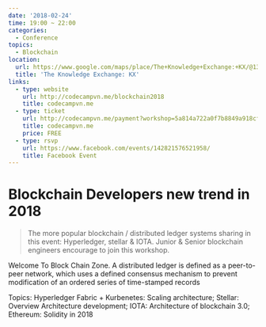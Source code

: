 ```yaml
---
date: '2018-02-24'
time: 19:00 ~ 22:00
categories:
  - Conference
topics:
  - Blockchain
location:
  url: https://www.google.com/maps/place/The+Knowledge+Exchange:+KX/@13.720493,100.4961223,17z/data=!3m1!4b1!4m5!3m4!1s0x30e298ee5d02d0a3:0xe2511ae461733d57!8m2!3d13.7204878!4d100.498311
  title: 'The Knowledge Exchange: KX'
links:
  - type: website
    url: http://codecampvn.me/blockchain2018
    title: codecampvn.me
  - type: ticket
    url: http://codecampvn.me/payment?workshop=5a814a722a0f7b8849a918cf
    title: codecampvn.me
    price: FREE
  - type: rsvp
    url: https://www.facebook.com/events/142821576521958/
    title: Facebook Event
---
```


# Blockchain Developers new trend in 2018

> The more popular blockchain / distributed ledger systems sharing in this event: Hyperledger, stellar & IOTA. Junior & Senior blockchain engineers encourage to join this workshop.

Welcome To Block Chain Zone. A distributed ledger is defined as a peer-to-peer network, which uses a defined consensus mechanism to prevent modification of an ordered series of time-stamped records

Topics: Hyperledger Fabric + Kurbenetes: Scaling architecture; Stellar: Overview Architecture development; IOTA: Architecture of blockchain 3.0; Ethereum: Solidity in 2018
